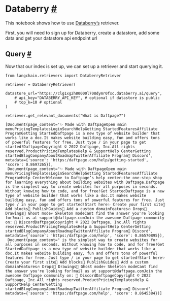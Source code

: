 


 Databerry
 [#](#databerry "Permalink to this headline")
=========================================================



 This notebook shows how to use
 [Databerry’s](https://www.databerry.ai/) 
 retriever.
 



 First, you will need to sign up for Databerry, create a datastore, add some data and get your datastore api endpoint url
 




 Query
 [#](#query "Permalink to this headline")
-------------------------------------------------



 Now that our index is set up, we can set up a retriever and start querying it.
 







```
from langchain.retrievers import DataberryRetriever

```










```
retriever = DataberryRetriever(
    datastore_url="https://clg1xg2h80000l708dymr0fxc.databerry.ai/query",
    # api_key="DATABERRY_API_KEY", # optional if datastore is public
    # top_k=10 # optional
)

```










```
retriever.get_relevant_documents("What is Daftpage?")

```








```
[Document(page_content='✨ Made with DaftpageOpen main menuPricingTemplatesLoginSearchHelpGetting StartedFeaturesAffiliate ProgramGetting StartedDaftpage is a new type of website builder that works like a doc.It makes website building easy, fun and offers tons of powerful features for free. Just type / in your page to get started!DaftpageCopyright © 2022 Daftpage, Inc.All rights reserved.ProductPricingTemplatesHelp & SupportHelp CenterGetting startedBlogCompanyAboutRoadmapTwitterAffiliate Program👾 Discord', metadata={'source': 'https:/daftpage.com/help/getting-started', 'score': 0.8697265}),
 Document(page_content="✨ Made with DaftpageOpen main menuPricingTemplatesLoginSearchHelpGetting StartedFeaturesAffiliate ProgramHelp CenterWelcome to Daftpage’s help center—the one-stop shop for learning everything about building websites with Daftpage.Daftpage is the simplest way to create websites for all purposes in seconds. Without knowing how to code, and for free!Get StartedDaftpage is a new type of website builder that works like a doc.It makes website building easy, fun and offers tons of powerful features for free. Just type / in your page to get started!Start here✨ Create your first site🧱 Add blocks🚀 PublishGuides🔖 Add a custom domainFeatures🔥 Drops🎨 Drawings👻 Ghost mode💀 Skeleton modeCant find the answer you're looking for?mail us at support@daftpage.comJoin the awesome Daftpage community on: 👾 DiscordDaftpageCopyright © 2022 Daftpage, Inc.All rights reserved.ProductPricingTemplatesHelp & SupportHelp CenterGetting startedBlogCompanyAboutRoadmapTwitterAffiliate Program👾 Discord", metadata={'source': 'https:/daftpage.com/help', 'score': 0.86570895}),
 Document(page_content=" is the simplest way to create websites for all purposes in seconds. Without knowing how to code, and for free!Get StartedDaftpage is a new type of website builder that works like a doc.It makes website building easy, fun and offers tons of powerful features for free. Just type / in your page to get started!Start here✨ Create your first site🧱 Add blocks🚀 PublishGuides🔖 Add a custom domainFeatures🔥 Drops🎨 Drawings👻 Ghost mode💀 Skeleton modeCant find the answer you're looking for?mail us at support@daftpage.comJoin the awesome Daftpage community on: 👾 DiscordDaftpageCopyright © 2022 Daftpage, Inc.All rights reserved.ProductPricingTemplatesHelp & SupportHelp CenterGetting startedBlogCompanyAboutRoadmapTwitterAffiliate Program👾 Discord", metadata={'source': 'https:/daftpage.com/help', 'score': 0.8645384})]

```








